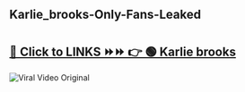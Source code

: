 
 ## Karlie_brooks-Only-Fans-Leaked

# <h2><a href="https://clipsfans.com/Karlie_brooks&ref=git">🔗 Click to LINKS ⏩⏩ 👉 🟢 Karlie brooks </a></h2>

<a href="https://clipsfans.com/Karlie_brooks&ref=git" rel="nofollow" data-target="animated-image.originalLink"><img src="https://i.ibb.co.com/xMMVF88/686577567.gif" alt="Viral Video Original" style="max-width: 100%; display: inline-block;" data-target="animated-image.originalImage"></a>

